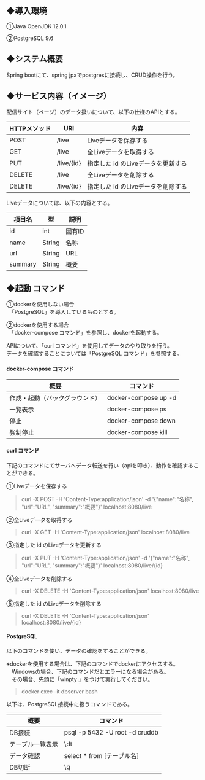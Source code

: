 ## ◆導入環境
①Java OpenJDK 12.0.1

②PostgreSQL 9.6

## ◆システム概要
Spring bootにて、spring jpaでpostgresに接続し、CRUD操作を行う。

## ◆サービス内容（イメージ）
配信サイト（ページ）のデータ扱いについて、以下の仕様のAPIとする。

| HTTPメソッド | URI | 内容 |
| ------------- | ------------- | ------------- |
| POST | /live | Liveデータを保存する |
| GET | /live | 全Liveデータを取得する |
| PUT | /live/{id} | 指定した id のLiveデータを更新する |
| DELETE | /live | 全Liveデータを削除する |
| DELETE | /live/{id} | 指定した id のLiveデータを削除する |

Liveデータについては、以下の内容とする。

| 項目名 | 型 | 説明 |
| ------------- | ------------- | ------------- |
| id | int | 固有ID |
| name | String | 名称 |
| url | String | URL |
| summary | String | 概要 |

## ◆起動 コマンド
①dockerを使用しない場合  
　「PostgreSQL」を導入しているものとする。

②dockerを使用する場合  
　「docker-compose コマンド」を参照し、dockerを起動する。

APIについて、「curl コマンド」を使用してデータのやり取りを行う。  
データを確認することについては「PostgreSQL コマンド」を参照する。

#### docker-compose コマンド
| 概要 | コマンド |
| ------------- | ------------- |
| 作成・起動（バックグラウンド） | docker-compose up -d |
| 一覧表示 | docker-compose ps |
| 停止 | docker-compose down |
| 強制停止 | docker-compose kill |

#### curl コマンド
下記のコマンドにてサーバへデータ転送を行い（apiを叩き）、動作を確認することができる。

①Liveデータを保存する
> curl -X POST -H 'Content-Type:application/json' -d '{"name":"名称", "url":"URL", "summary":"概要"}' localhost:8080/live

②全Liveデータを取得する
> curl -X GET -H 'Content-Type:application/json' localhost:8080/live

③指定した id のLiveデータを更新する
> curl -X PUT -H 'Content-Type:application/json' -d '{"name":"名称", "url":"URL", "summary":"概要"}' localhost:8080/live/{id}

④全Liveデータを削除する
> curl -X DELETE -H 'Content-Type:application/json' localhost:8080/live

⑤指定した id のLiveデータを削除する
> curl -X DELETE -H 'Content-Type:application/json' localhost:8080/live/{id}

#### PostgreSQL
以下のコマンドを使い、データの確認をすることができる。

※dockerを使用する場合は、下記のコマンドでdockerにアクセスする。
　Windowsの場合、下記のコマンドだとエラーになる場合がある。  
　その場合、先頭に「winpty 」をつけて実行してください。
> docker exec -it dbserver bash

以下は、PostgreSQL接続中に扱うコマンドである。

| 概要 | コマンド |
| ------------- | ------------- |
| DB接続 | psql -p 5432 -U root -d cruddb |
| テーブル一覧表示 | \dt |
| データ確認 | select * from [テーブル名] |
| DB切断 | \q |
